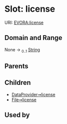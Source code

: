 
# Slot: license



URI: [EVORA:license](https://evora-project.eu/license)


## Domain and Range

None &#8594;  <sub>0..1</sub> [String](types/String.md)

## Parents


## Children

 *  [DataProvider➞license](DataProvider_license.md)
 *  [File➞license](File_license.md)

## Used by

